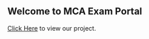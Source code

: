 ## Welcome to MCA Exam Portal

[Click Here](https://mcaexamperp.github.io/mcaexamprep/) to view our project.
